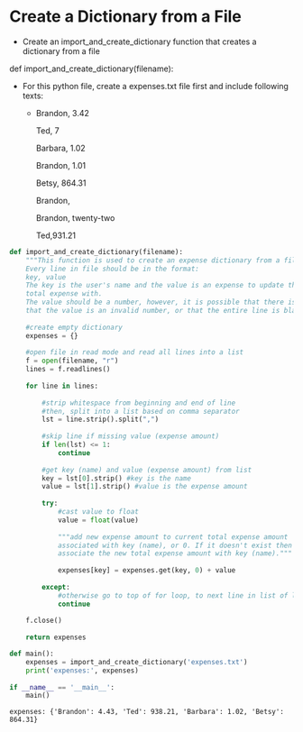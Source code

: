 # Create a Dictionary from a File

- Create an import_and_create_dictionary function that creates a dictionary from a file

def import_and_create_dictionary(filename):


- For this python file, create a expenses.txt file first and include following texts:
    - Brandon, 3.42
    
        Ted, 7
        
        Barbara, 1.02

        Brandon,        1.01
        
        Betsy, 864.31
        
        Brandon,
        
        Brandon, twenty-two
        
        Ted,931.21


```python
def import_and_create_dictionary(filename):
    """This function is used to create an expense dictionary from a file.
    Every line in file should be in the format:
    key, value
    The key is the user's name and the value is an expense to update the user's 
    total expense with.
    The value should be a number, however, it is possible that there is no value,
    that the value is an invalid number, or that the entire line is blank."""
    
    #create empty dictionary
    expenses = {}
    
    #open file in read mode and read all lines into a list
    f = open(filename, "r")
    lines = f.readlines()
    
    for line in lines:
        
        #strip whitespace from beginning and end of line
        #then, split into a list based on comma separator
        lst = line.strip().split(",")
        
        #skip line if missing value (expense amount)
        if len(lst) <= 1:
            continue
            
        #get key (name) and value (expense amount) from list
        key = lst[0].strip() #key is the name
        value = lst[1].strip() #value is the expense amount
        
        try:
            #cast value to float
            value = float(value)
            
            """add new expense amount to current total expense amount
            associated with key (name), or 0. If it doesn't exist then
            associate the new total expense amount with key (name)."""
            
            expenses[key] = expenses.get(key, 0) + value
            
        except:
            #otherwise go to top of for loop, to next line in list of lines
            continue
    
    f.close() 
    
    return expenses

def main():
    expenses = import_and_create_dictionary('expenses.txt')
    print('expenses:', expenses)
    
if __name__ == '__main__':
    main()
```

    expenses: {'Brandon': 4.43, 'Ted': 938.21, 'Barbara': 1.02, 'Betsy': 864.31}
    

